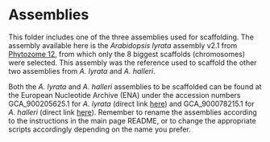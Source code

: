 # Assemblies

This folder includes one of the three assemblies used for scaffolding. The assembly available here is the _Arabidopsis lyrata_ assembly v2.1 from [Phytozome 12](https://phytozome.jgi.doe.gov/pz/portal.html), from which only the 8 biggest scaffolds (chromosomes) were selected. This assembly was the reference used to scaffold the other two assemblies from _A. lyrata_ and _A. halleri_.

Both the _A. lyrata_ and _A. halleri_ assemblies to be scaffolded can be found at the European Nucleotide Archive (ENA) under the accession numbers GCA_900205625.1 for _A. lyrata_ (direct link [here](https://www.ebi.ac.uk/ena/browser/view/GCA_900205625.1)) and GCA_900078215.1 for _A. halleri_ (direct link [here](https://www.ebi.ac.uk/ena/browser/view/GCA_900078215.1)). Remember to rename the assemblies according to the instructions in the main page README, or to change the appropriate scripts accordingly depending on the name you prefer.
